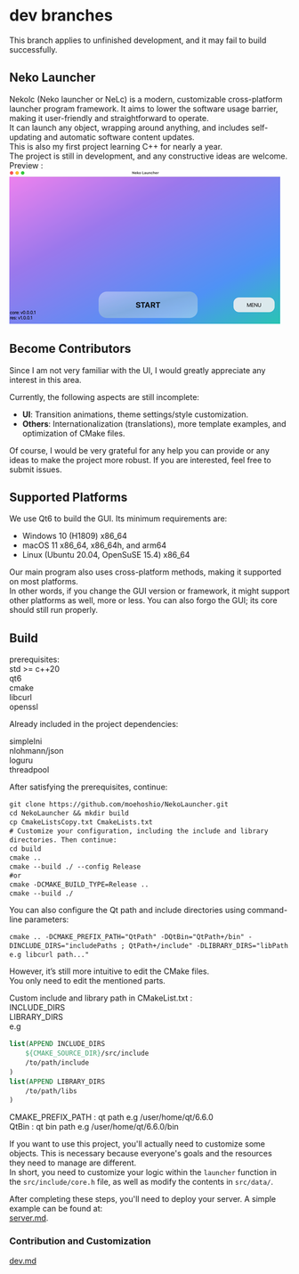 # dev branches

This branch applies to unfinished development, and it may fail to build successfully.

## Neko Launcher

Nekolc (Neko launcher or NeLc) is a modern, customizable cross-platform launcher program framework. It aims to lower the software usage barrier, making it user-friendly and straightforward to operate.  
It can launch any object, wrapping around anything, and includes self-updating and automatic software content updates.  
This is also my first project learning C++ for nearly a year.  
The project is still in development, and any constructive ideas are welcome.  
Preview :  
![img](img/img1.png)

## Become Contributors

Since I am not very familiar with the UI, I would greatly appreciate any interest in this area.

Currently, the following aspects are still incomplete:

- **UI**: Transition animations, theme settings/style customization.
- **Others**: Internationalization (translations), more template examples, and optimization of CMake files.

Of course, I would be very grateful for any help you can provide or any ideas to make the project more robust. If you are interested, feel free to submit issues.

## Supported Platforms

We use Qt6 to build the GUI. Its minimum requirements are:

- Windows 10 (H1809) x86_64
- macOS 11 x86_64, x86_64h, and arm64
- Linux (Ubuntu 20.04, OpenSuSE 15.4) x86_64

Our main program also uses cross-platform methods, making it supported on most platforms.  
In other words, if you change the GUI version or framework, it might support other platforms as well, more or less.
You can also forgo the GUI; its core should still run properly.

## Build

prerequisites:  
std >= c++20  
qt6  
cmake  
libcurl  
openssl  

Already included in the project dependencies:  

simpleIni  
nlohmann/json  
loguru  
threadpool  

After satisfying the prerequisites, continue:

```shell
git clone https://github.com/moehoshio/NekoLauncher.git
cd NekoLauncher && mkdir build
cp CmakeListsCopy.txt CmakeLists.txt
# Customize your configuration, including the include and library directories. Then continue:
cd build
cmake ..
cmake --build ./ --config Release
#or
cmake -DCMAKE_BUILD_TYPE=Release ..
cmake --build ./
```

You can also configure the Qt path and include directories using command-line parameters:  

```shell
cmake .. -DCMAKE_PREFIX_PATH="QtPath" -DQtBin="QtPath+/bin" -DINCLUDE_DIRS="includePaths ; QtPath+/include" -DLIBRARY_DIRS="libPath e.g libcurl path..."
```

However, it’s still more intuitive to edit the CMake files.  
You only need to edit the mentioned parts.

Custom include and library path in CMakeList.txt :  
INCLUDE_DIRS  
LIBRARY_DIRS  
e.g

```cmake
list(APPEND INCLUDE_DIRS
    ${CMAKE_SOURCE_DIR}/src/include
    /to/path/include
)
list(APPEND LIBRARY_DIRS
    /to/path/libs
)
```

CMAKE_PREFIX_PATH : qt path e.g  /user/home/qt/6.6.0  
QtBin : qt bin path  e.g /user/home/qt/6.6.0/bin  

If you want to use this project, you'll actually need to customize some objects. This is necessary because everyone's goals and the resources they need to manage are different.  
In short, you need to customize your logic within the `launcher` function in the `src/include/core.h` file, as well as modify the contents in `src/data/`.

After completing these steps, you'll need to deploy your server. A simple example can be found at:  
[server.md](doc/server.md).

### Contribution and Customization

[dev.md](doc/dev.md)
